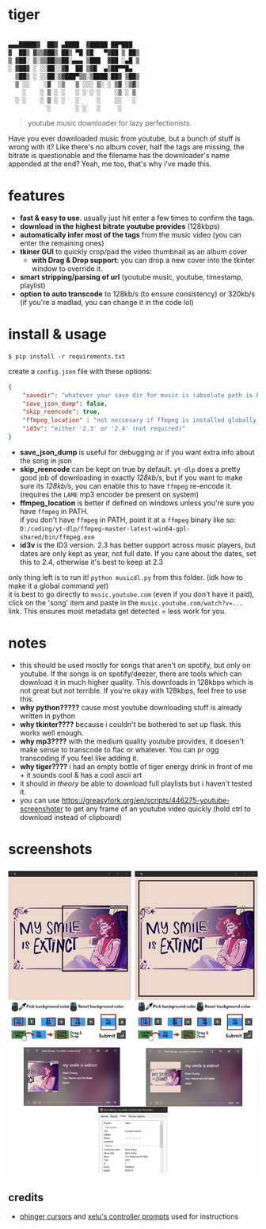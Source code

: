 # tiger 
```
  
▄▄▄█████▓  ██▓ ▄████  ▓█████ ██▀███  
▓  ██▒ ▓▒▒▓██▒ ██▒ ▀█ ▓█   ▀▓██ ▒ ██▒
▒ ▓██░ ▒░▒▒██▒▒██░▄▄▄ ▒███  ▓██ ░▄█ ▒
░ ▓██▓ ░ ░░██░░▓█  ██ ▒▓█  ▄▒██▀▀█▄  
  ▒██▒ ░ ░░██░▒▓███▀▒▒░▒████░██▓ ▒██▒
  ▒ ░░    ░▓  ░▒   ▒ ░░░ ▒░ ░ ▒▓ ░▒▓░
    ░    ░ ▒ ░ ░   ░ ░ ░ ░    ░▒ ░ ▒ 
  ░ ░    ░ ▒ ░ ░   ░     ░    ░░   ░ 
           ░       ░ ░   ░     ░     
```
> youtube music downloader for lazy perfectionists. 

Have you ever downloaded music from youtube, but a bunch of stuff is wrong with it?
Like there's no album cover, half the tags are missing, the bitrate is questionable and the filename has the downloader's name appended at the end? Yeah, me too, that's why i've made this.
  
# features
- **fast & easy to use**. usually just hit enter a few times to confirm the tags.
- **download in the highest bitrate youtube provides** (128kbps)
- **automatically infer most of the tags** from the music video (you can enter the remaining ones)
- **tkiner GUI** to quickly crop/pad the video thumbnail as an album cover
  - **with Drag & Drop support**: you can drop a new cover into the tkinter window to override it.
- **smart stripping/parsing of url** (youtube music, youtube, timestamp, playlist)
- **option to auto transcode** to 128kb/s (to ensure consistency) or 320kb/s (if you're a madlad, you can change it in the code lol)
  
# install & usage
```
$ pip install -r requirements.txt
```
create a `config.json` file with these options:
```json
{
    "savedir": "whatever your save dir for music is (absolute path is best)",
    "save_json_dump": false,
    "skip_reencode": true,
    "ffmpeg_location" : "not neccesary if ffmpeg is installed globally / in PATH",
    "id3v": "either '2.3' or '2.4' (not required)"
}
```
- **save_json_dump** is useful for debugging or if you want extra info about the song in json  
- **skip_reencode** can be kept on true by default. `yt-dlp` does a pretty good job of downloading in exactly *128kb/s*, but if you want to make sure its *128kb/s*, you can enable this to have `ffmpeg` re-encode it. (requires the `LAME` mp3 encoder be present on system)  
- **ffmpeg_location** is better if defined on windows unless you're sure you have `ffmpeg` in PATH.  
if you don't have `ffmpeg` in PATH, point it at a `ffmpeg` binary like so: `D:/coding/yt-dlp/ffmpeg-master-latest-win64-gpl-shared/bin/ffmpeg.exe`  
- **id3v** is the ID3 version. 2.3 has better support across music players, but dates are only kept as year, not full date. If you care about the dates, set this to 2.4, otherwise it's best to keep at 2.3
    
only thing left is to run it! `python musicdl.py` from this folder. (idk how to make it a global command *yet*)  
it is best to go directly to `music.youtube.com` (even if you don't have it paid), click on the 'song' item and paste in the `music.youtube.com/watch?v=...` link. This ensures most metadata get detected = less work for you.
  
# notes
- this should be used mostly for songs that aren't on spotify, but only on youtube. If the songs is on spotify/deezer, there are tools which can download it in much higher quality. This downloads in 128kbps which is not great but not terrible. If you're okay with 128kbps, feel free to use this.
- **why python?????** cause most youtube downloading stuff is already written in python
- **why tkinter????** because i couldn't be bothered to set up flask. this works well enough.
- **why mp3????** with the medium quality youtube provides, it doesen't make sense to transcode to flac or whatever. You can pr ogg transcoding if you feel like adding it.
- **why tiger????** i had an empty bottle of tiger energy drink in front of me + it sounds cool & has a cool ascii art
- it should *in theory* be able to download full playlists but i haven't tested it.
- you can use https://greasyfork.org/en/scripts/446275-youtube-screenshoter to get any frame of an youtube video quickly (hold ctrl to download instead of clipboard)
  
# screenshots
![combinedscreenshot](screenshots/combscreen.png)
  
## credits
- [phinger cursors](https://github.com/phisch/phinger-cursors) and [xelu's controller prompts](https://thoseawesomeguys.com/prompts/) used for instructions